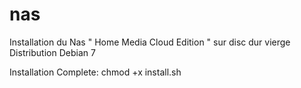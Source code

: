 # nas
Installation du Nas " Home Media Cloud Edition " sur disc dur vierge Distribution Debian 7

Installation Complete: chmod +x install.sh


